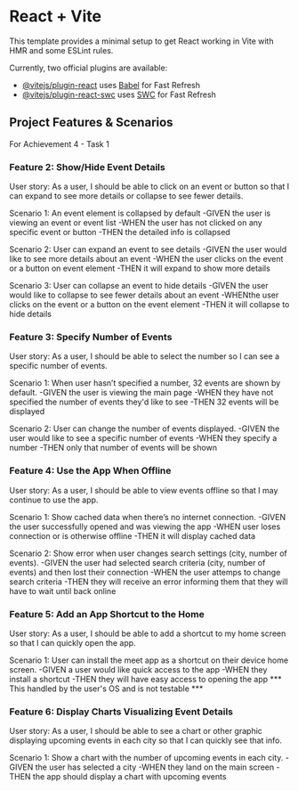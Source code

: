 # React + Vite

This template provides a minimal setup to get React working in Vite with HMR and some ESLint rules.

Currently, two official plugins are available:

- [@vitejs/plugin-react](https://github.com/vitejs/vite-plugin-react/blob/main/packages/plugin-react/README.md) uses [Babel](https://babeljs.io/) for Fast Refresh
- [@vitejs/plugin-react-swc](https://github.com/vitejs/vite-plugin-react-swc) uses [SWC](https://swc.rs/) for Fast Refresh

## Project Features & Scenarios
For Achievement 4 - Task 1

### Feature 2: Show/Hide Event Details
User story: As a user, I should be able to click on an event or button so that I can expand to see more details or collapse to see fewer details.

Scenario 1: An event element is collapsed by default
-GIVEN the user is viewing an event or event list
-WHEN the user has not clicked on any specific event or button
-THEN the detailed info is collapsed

Scenario 2: User can expand an event to see details
-GIVEN the user would like to see more details about an event
-WHEN the user clicks on the event or a button on event element
-THEN it will expand to show more details

Scenario 3: User can collapse an event to hide details
-GIVEN the user would like to collapse to see fewer details about an event
-WHENthe user clicks on the event or a button on the event element
-THEN it will collapse to hide details

### Feature 3: Specify Number of Events
User story: As a user, I should be able to select the number so I can see a specific number of events.

Scenario 1: When user hasn’t specified a number, 32 events are shown by default.
-GIVEN the user is viewing the main page
-WHEN they have not specified the number of events they'd like to see
-THEN 32 events will be displayed

Scenario 2: User can change the number of events displayed.
-GIVEN the user would like to see a specific number of events
-WHEN they specify a number
-THEN only that number of events will be shown

### Feature 4: Use the App When Offline
User story: As a user, I should be able to view events offline so that I may continue to use the app.

Scenario 1: Show cached data when there’s no internet connection.
-GIVEN the user successfully opened and was viewing the app
-WHEN user loses connection or is otherwise offline
-THEN it will display cached data

Scenario 2: Show error when user changes search settings (city, number of events).
-GIVEN the user had selected search criteria (city, number of events) and then lost their connection
-WHEN the user attemps to change search criteria
-THEN they will receive an error informing them that they will have to wait until back online

### Feature 5: Add an App Shortcut to the Home
User story: As a user, I should be able to add a shortcut to my home screen so that I can quickly open the app.

Scenario 1: User can install the meet app as a shortcut on their device home screen.
-GIVEN a user would like quick access to the app
-WHEN they install a shortcut
-THEN they will have easy access to opening the app
*** This handled by the user's OS and is not testable ***

### Feature 6: Display Charts Visualizing Event Details
User story: As a user, I should be able to see a chart or other graphic displaying upcoming events in each city so that I can quickly see that info.

Scenario 1: Show a chart with the number of upcoming events in each city.
-GIVEN the user has selected a city
-WHEN they land on the main screen
-THEN the app should display a chart with upcoming events